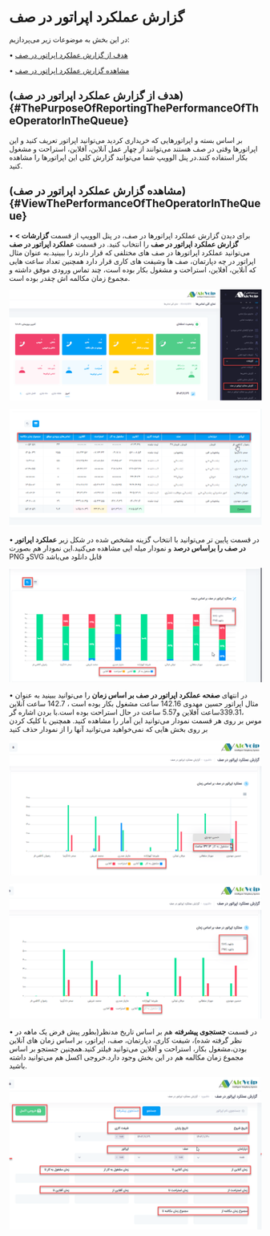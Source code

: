 # گزارش عملکرد اپراتور در صف

در این بخش به موضوعات زیر می‌پردازیم:

•	[هدف از گزارش عملکرد اپراتور در صف ](#ThePurposeOfReportingThePerformanceOfTheOperatorInTheQueue)

•	[مشاهده گزارش عملکرد اپراتور در صف](#ViewThePerformanceOfTheOperatorInTheQueue)

## (هدف از گزارش عملکرد اپراتور در صف){#ThePurposeOfReportingThePerformanceOfTheOperatorInTheQueue}

بر اساس بسته و اپراتورهایی که خریداری کردید می‌توانید اپراتور تعریف کنید و این اپراتورها وقتی در صف هستند می‌توانند از چهار عمل آنلاین، آفلاین، استراحت و مشغول بکار استفاده کنند.در پنل الوویپ شما می‌توانید گزارش کلی این اپراتورها را مشاهده کنید.

## (مشاهده گزارش عملکرد اپراتور در صف){#ViewThePerformanceOfTheOperatorInTheQueue}

•	برای دیدن گزارش عملکرد اپراتورها در صف، در پنل الوویپ از قسمت **گزارشات > گزارش عملکرد اپراتور در صف** را انتخاب کنید. در قسمت **عملکرد اپراتور در صف** می‌توانید عملکرد اپراتورها در صف های مختلفی که قرار دارند را ببینید.به عنوان مثال اپراتور در چه دپارتمان، صف ها وشیفت های کاری قرار دارد همچنین تعداد ساعت هایی که آنلاین، آفلاین، استراحت و مشغول بکار بوده است، چند تماس ورودی موفق داشته و مجموع زمان مکالمه اش چقدر بوده است.

![باز کردن قسمت گزارش عملکرد اپراتور در صف](./Image/OperatorInQueueroute1.png)

![باز کردن قسمت گزارش عملکرد اپراتور در صف](./Image/OperatorInQueue1.png)

•	در قسمت پایین تر می‌توانید  با انتخاب گزینه مشخص شده در شکل زیر **عملکرد اپراتور در صف را براساس درصد** و نمودار میله ایی  مشاهده می‌کنید.این نمودار هم بصورت PNG وSVG قابل دانلود می‌باشد


![باز کردن قسمت گزارش عملکرد اپراتور در صف](./Image/OperatorInQueue2.png)


•	در انتهای **صفحه عملکرد اپراتور در صف بر اساس زمان** را می‌توانید ببینید به عنوان مثال اپراتور حسین مهدوی 142.16 ساعت مشغول بکار بوده است ، 142.7 ساعت آنلاین ،339.31ساعت آفلاین و5.57 ساعت در حال استراحت  بوده است.با بردن اشاره گر موس بر روی هر قسمت نمودار می‌توانید این آمار را مشاهده کنید. همچنین با کلیک کردن بر روی بخش هایی که نمی‌خواهید می‌توانید آنها را از نمودار حذف کنید

![باز کردن قسمت گزارش عملکرد اپراتور در صف](./Image/OperatorInQueue3.png)

![باز کردن قسمت گزارش عملکرد اپراتور در صف](./Image/OperatorInQueue4.png)


•	در قسمت **جستجوی پیشرفته** هم بر اساس تاریخ مدنظر(بطور پیش فرض یک ماهه در نظر گرفته شده)، شیفت کاری، دپارتمان، صف، اپراتور، بر اساس زمان های آنلاین بودن،مشغول بکار، استراحت و آفلاین می‌توانید فیلتر کنید.همچنین جستجو بر اساس مجموع زمان مکالمه هم در این بخش وجود دارد.خروجی اکسل هم می‌توانید داشته باشید.


![باز کردن قسمت گزارش عملکرد اپراتور در صف](./Image/OperatorInQueue5.png)